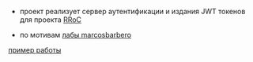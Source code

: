 - проект реализует сервер аутентификации и издания JWT токенов для проекта [RRoC](https://github.com/SuvorovJA/RRoC)

- по мотивам [лабы marcosbarbero](http://blog.marcosbarbero.com/centralized-authorization-jwt-spring-boot2/)
    
[пример работы](/USING_EXAMPLE.md)